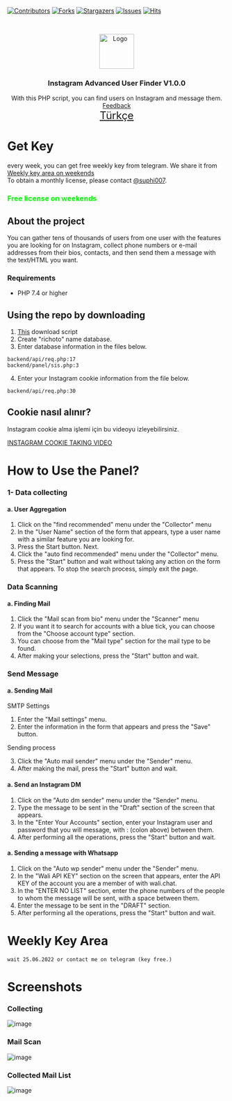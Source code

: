 [![Contributors][contributors-shield]][contributors-url]
[![Forks][forks-shield]][forks-url]
[![Stargazers][stars-shield]][stars-url]
[![Issues][issues-shield]][issues-url]
[![Hits](https://hits.seeyoufarm.com/api/count/incr/badge.svg?url=https://github.com/suphiyasin/instagram-advanced-user-finder&count_bg=%23C83D3D&title_bg=%23057386&icon=&icon_color=%23BA0808&title=View&edge_flat=false)](https://github.com/suphiyasin/instagram-advanced-user-finder)


<br />
<p align="center">
<a href="https://github.com/suphiyasin/instagram-advanced-user-finder/">
<img src="https://cdn.cdnlogo.com/logos/i/4/instagram.svg" alt="Logo" width="80" height="80" />
</a>

<h3 align="center">Instagram Advanced User Finder V1.0.0</h3>

<p align="center">
    With this PHP script, you can find users on Instagram and message them.
    <br>
    <a href="https://github.com/suphiyasin/instagram-advanced-user-finder/issues">Feedback</a>
    <br>
    <a href="https://github.com/suphiyasin/instagram-advanced-user-finder/blob/main/README-TR.md" style="font-size:24px">Türkçe</a>
</p>

# Get Key
every week, you can get free weekly key from telegram. We share it from <a href="#weekly-key-area">Weekly key area on weekends</a><br/>
To obtain a monthly license, please contact <a href="https://t.me/suphi007">@suphi007</a>.
<br>

### <font style="color:#00ff00">Free license on weekends</font>

## About the project

You can gather tens of thousands of users from one user with the features you are looking for on Instagram, collect phone numbers or e-mail addresses from their bios, contacts, and then send them a message with the text/HTML you want.

### Requirements

- PHP 7.4 or higher

## Using the repo by downloading

1. <a href="https://github.com/suphiyasin/instagram-advanced-user-finder/archive/refs/heads/main.zip">This</a> download script
2. Create "richoto" name database.
3. Enter database information in the files below.
```phpt
backend/api/req.php:17
backend/panel/sis.php:3
```
4. Enter your Instagram cookie information from the file below.
```phpt
backend/api/req.php:30
```

## Cookie nasıl alınır?

Instagram cookie alma işlemi için bu videoyu izleyebilirsiniz.

<a href="https://t.me/otoaraclar/78">INSTAGRAM COOKIE TAKING VIDEO</a>

# How to Use the Panel?

### 1- Data collecting

#### a. User Aggregation
1. Click on the "find recommended" menu under the "Collector" menu
2. In the "User Name" section of the form that appears, type a user name with a similar feature you are looking for.
3. Press the Start button. Next.
4. Click the "auto find recommended" menu under the "Collector" menu.
5. Press the "Start" button and wait without taking any action on the form that appears. To stop the search process, simply exit the page.

### Data Scanning

#### a. Finding Mail

1. Click the "Mail scan from bio" menu under the "Scanner" menu
2. If you want it to search for accounts with a blue tick, you can choose from the "Choose account type" section.
3. You can choose from the "Mail type" section for the mail type to be found.
4. After making your selections, press the "Start" button and wait.

### Send Message

#### a. Sending Mail

SMTP Settings
1. Enter the "Mail settings" menu.
2. Enter the information in the form that appears and press the "Save" button.

Sending process

3. Click the "Auto mail sender" menu under the "Sender" menu.
4. After making the mail, press the "Start" button and wait.

#### a. Send an Instagram DM

1. Click on the "Auto dm sender" menu under the "Sender" menu.
2. Type the message to be sent in the "Draft" section of the screen that appears.
3. In the "Enter Your Accounts" section, enter your Instagram user and password that you will message, with : (colon above) between them.
4. After performing all the operations, press the "Start" button and wait.

#### a. Sending a message with Whatsapp

1. Click on the "Auto wp sender" menu under the "Sender" menu.
2. In the "Wali API KEY" section on the screen that appears, enter the API KEY of the account you are a member of with wali.chat.
3. In the "ENTER NO LIST" section, enter the phone numbers of the people to whom the message will be sent, with a space between them.
4. Enter the message to be sent in the "DRAFT" section.
5. After performing all the operations, press the "Start" button and wait.

# Weekly Key Area
```
wait 25.06.2022 or contact me on telegram (key free.)
``` 
# Screenshots
### Collecting
![image](https://user-images.githubusercontent.com/65618247/173745092-02f5186d-bf5a-427c-b78b-f73eb88eb9c9.png)
### Mail Scan
![image](https://user-images.githubusercontent.com/65618247/173745165-805ea1b4-9bab-4f09-bae5-14a5eecc4716.png)
### Collected Mail List
![image](https://user-images.githubusercontent.com/65618247/173745202-bbe547dd-1df3-4807-abe8-1f42991e8c79.png)


[contributors-shield]: https://img.shields.io/github/contributors/suphiyasin/instagram-advanced-user-finder.svg?style=for-the-badge
[contributors-url]: https://github.com/suphiyasin/instagram-advanced-user-finder/graphs/contributors
[forks-shield]: https://img.shields.io/github/forks/suphiyasin/instagram-advanced-user-finder.svg?style=for-the-badge
[forks-url]: https://github.com/hasokeyk/instagram/network/members
[stars-shield]: https://img.shields.io/github/stars/suphiyasin/instagram-advanced-user-finder.svg?style=for-the-badge
[stars-url]: https://github.com/suphiyasin/instagram-advanced-user-finder/stargazers
[issues-shield]: https://img.shields.io/github/issues/suphiyasin/instagram-advanced-user-finder.svg?style=for-the-badge
[issues-url]: https://github.com/suphiyasin/instagram-advanced-user-finder/issues
